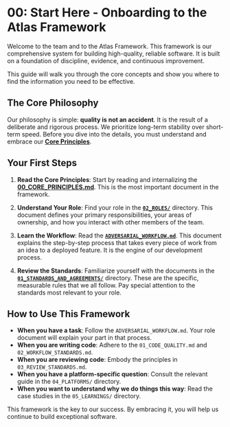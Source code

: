 # 00: Start Here - Onboarding to the Atlas Framework

Welcome to the team and to the Atlas Framework. This framework is our comprehensive system for building high-quality, reliable software. It is built on a foundation of discipline, evidence, and continuous improvement.

This guide will walk you through the core concepts and show you where to find the information you need to be effective.

## The Core Philosophy

Our philosophy is simple: **quality is not an accident**. It is the result of a deliberate and rigorous process. We prioritize long-term stability over short-term speed. Before you dive into the details, you must understand and embrace our **[Core Principles](./01_STANDARDS_AND_AGREEMENTS/00_CORE_PRINCIPLES.md)**.

## Your First Steps

1.  **Read the Core Principles**: Start by reading and internalizing the **[00_CORE_PRINCIPLES.md](./01_STANDARDS_AND_AGREEMENTS/00_CORE_PRINCIPLES.md)**. This is the most important document in the framework.

2.  **Understand Your Role**: Find your role in the **[`02_ROLES/`](./02_ROLES/)** directory. This document defines your primary responsibilities, your areas of ownership, and how you interact with other members of the team.

3.  **Learn the Workflow**: Read the **[`ADVERSARIAL_WORKFLOW.md`](./03_PROCESSES/ADVERSARIAL_WORKFLOW.md)**. This document explains the step-by-step process that takes every piece of work from an idea to a deployed feature. It is the engine of our development process.

4.  **Review the Standards**: Familiarize yourself with the documents in the **[`01_STANDARDS_AND_AGREEMENTS/`](./01_STANDARDS_AND_AGREEMENTS/)** directory. These are the specific, measurable rules that we all follow. Pay special attention to the standards most relevant to your role.

## How to Use This Framework

-   **When you have a task**: Follow the `ADVERSARIAL_WORKFLOW.md`. Your role document will explain your part in that process.
-   **When you are writing code**: Adhere to the `01_CODE_QUALITY.md` and `02_WORKFLOW_STANDARDS.md`.
-   **When you are reviewing code**: Embody the principles in `03_REVIEW_STANDARDS.md`.
-   **When you have a platform-specific question**: Consult the relevant guide in the `04_PLATFORMS/` directory.
-   **When you want to understand why we do things this way**: Read the case studies in the `05_LEARNINGS/` directory.

This framework is the key to our success. By embracing it, you will help us continue to build exceptional software.
